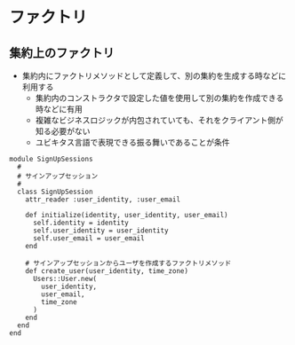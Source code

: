 # ファクトリ

## 集約上のファクトリ
- 集約内にファクトリメソッドとして定義して、別の集約を生成する時などに利用する
  * 集約内のコンストラクタで設定した値を使用して別の集約を作成できる時などに有用
  * 複雑なビジネスロジックが内包されていても、それをクライアント側が知る必要がない
  * ユビキタス言語で表現できる振る舞いであることが条件

```
module SignUpSessions
  #
  # サインアップセッション
  #
  class SignUpSession
    attr_reader :user_identity, :user_email

    def initialize(identity, user_identity, user_email)
      self.identity = identity
      self.user_identity = user_identity
      self.user_email = user_email
    end

    # サインアップセッションからユーザを作成するファクトリメソッド
    def create_user(user_identity, time_zone)
      Users::User.new(
        user_identity,
        user_email,
        time_zone
      )
    end
  end
end

```
